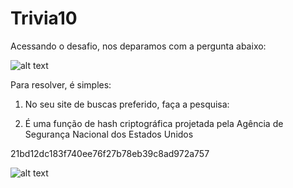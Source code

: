 # Trivia10
Acessando o desafio, nos deparamos com a pergunta abaixo:

![alt text](https://raw.githubusercontent.com/allvesz/ctf_writeups/master/img/trivia10.png)

Para resolver, é simples:

1. No seu site de buscas preferido, faça a pesquisa: 

2. É uma função de hash criptográfica projetada pela Agência de Segurança Nacional dos Estados Unidos

21bd12dc183f740ee76f27b78eb39c8ad972a757 

![alt text](https://raw.githubusercontent.com/allvesz/ctf_writeups/master/img/trivia10-1.png)
